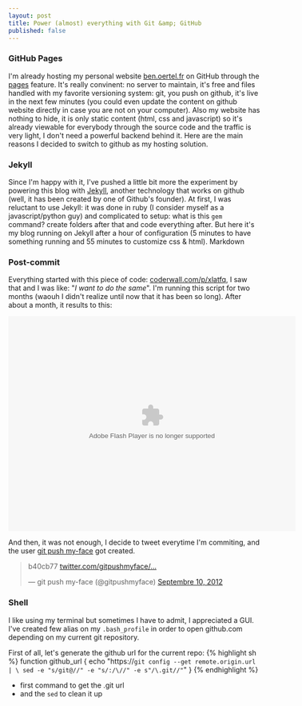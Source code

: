 ```yaml
---
layout: post
title: Power (almost) everything with Git &amp; GitHub
published: false
---
```


### GitHub Pages

I'm already hosting my personal website [ben.oertel.fr](//ben.oertel.fr) on GitHub through the [pages](//pages.github.com/) feature. It's really convinent: no server to maintain, it's free and files handled with my favorite versioning system: git, you push on github, it's live in the next few minutes (you could even update the content on github website directly in case you are not on your computer). Also my website has nothing to hide, it is only static content (html, css and javascript) so it's already viewable for everybody through the source code and the traffic is very light, I don't need a powerful backend behind it. Here are the main reasons I decided to switch to github as my hosting solution.

### Jekyll

Since I'm happy with it, I've pushed a little bit more the experiment by powering this blog with [Jekyll](//github.com/mojombo/jekyll), another technology that works on github (well, it has been created by one of Github's founder). At first, I was reluctant to use Jekyll: it was done in ruby (I consider myself as a javascript/python guy) and complicated to setup: what is this ```gem``` command? create folders after that and code everything after. But here it's my blog running on Jekyll after a hour of configuration (5 minutes to have something running and 55 minutes to customize css & html). Markdown

### Post-commit

Everything started with this piece of code: [coderwall.com/p/xlatfq](//coderwall.com/p/xlatfq), I saw that and I was like: "*I want to do the same*". I'm running this script for two months (waouh I didn't realize until now that it has been so long). After about a month, it results to this:

<object width="575" height="430"><param name="allowfullscreen" value="true"></param><param name="movie" value="https://www.facebook.com/v/10150885673412167"></param><embed src="https://www.facebook.com/v/10150885673412167" type="application/x-shockwave-flash" allowfullscreen="1" width="575" height="430"></embed></object>

And then, it was not enough, I decide to tweet everytime I'm commiting, and the user [git push my-face](//www.twitter.com/gitpushmyface) got created.

<blockquote class="twitter-tweet tw-align-center" lang="en"><p>b40cb77 <a href="http://t.co/Dw0jDw4e" title="http://twitter.com/gitpushmyface/status/245256749928574976/photo/1">twitter.com/gitpushmyface/…</a></p>&mdash; git push my-face (@gitpushmyface) <a href="https://twitter.com/gitpushmyface/status/245256749928574976" data-datetime="2012-09-10T20:25:41+00:00">Septembre 10, 2012</a></blockquote>

### Shell
I like using my terminal but sometimes I have to admit, I appreciated a GUI. I've created few alias on my ```.bash_profile``` in order to open github.com depending on my current git repository.

First of all, let's generate the github url for the current repo:
{% highlight sh %}
function github_url {
    echo "https://`git config --get remote.origin.url | \
        sed -e "s/git@//" -e "s/:/\//" -e s"/\.git//"`"
}
{% endhighlight %}

- first command to get the .git url
- and the ```sed``` to clean it up

